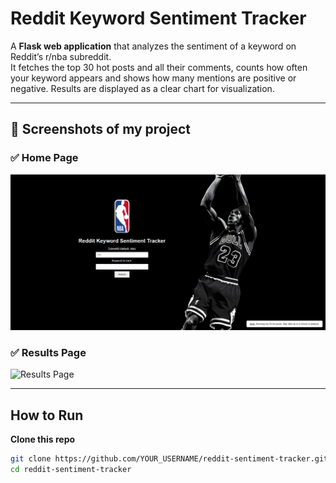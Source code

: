 # Reddit Keyword Sentiment Tracker 

A **Flask web application** that analyzes the sentiment of a keyword on Reddit’s r/nba subreddit.  
It fetches the top 30 hot posts and all their comments, counts how often your keyword appears and shows how many mentions are positive or negative. Results are displayed as a clear chart for visualization.

---

## 📸 Screenshots of my project 

### ✅ Home Page
![Home Page](screenshots/home_page.jpg)

### ✅ Results Page
![Results Page](screenshots/results_page.pg)

---

## How to Run

**Clone this repo**

```bash
git clone https://github.com/YOUR_USERNAME/reddit-sentiment-tracker.git
cd reddit-sentiment-tracker
